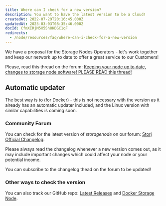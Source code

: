 ```yaml
---
title: Where can I check for a new version?
description: You want to have the latest version to be a Cloud!
createdAt: 2022-07-29T20:16:45.000Z
updatedAt: 2023-03-03T08:35:46.000Z
docId: CfmXIRjM5X5Sh8KDGC1qF
redirects:
  - /node/resources/faq/where-can-i-check-for-a-new-version
---
```


We have a proposal for the Storage Nodes Operators - let's work together and keep our network up to date to offer a great service to our Customers!

Please, read this thread on the forum: [Keeping your node up to date, changes to storage node software! PLEASE READ this thread!](https://forum.storj.io/t/keeping-your-node-up-to-date-changes-to-storage-node-software-please-read-this-thread/9722)

## Automatic updater

The best way is to [](docId\:ojIatmeXyCN4rc-GPx8yW) (for Docker) - this is not necessary with the [](docId:3k4V1HFunDWHVso9b1Xt9) version as it already has an automatic updater included, and the Linux version with similar capabilities is coming soon.

### Community Forum

You can check for the latest version of *storagenode* on our forum: [Storj Official Changelog](https://forum.storj.io/t/changelog-v1-52-2/18025).

Please always read the changelog whenever a new version comes out, as it may include important changes which could affect your node or your potential income.

You can subscribe to the changelog thead on the forum to be updated!

### Other ways to check the version

You can also track our GitHub repo: [Latest Releases](https://github.com/storj/storj/releases/latest) and [Docker Storage Node](https://hub.docker.com/r/storjlabs/storagenode).
